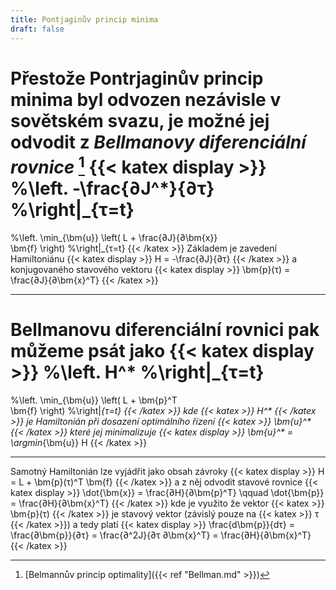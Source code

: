 ```yaml
---
title: Pontjaginův princip minima
draft: false
---
```


Přestože Pontrjaginův princip minima byl odvozen nezávisle v sovětském svazu, je možné jej odvodit z *Bellmanovy diferenciální rovnice* [^1]
{{< katex display >}}
%\left.
-\frac{∂J^*}{∂τ}
%\right|_{τ=t}
=
%\left.
\min_{\bm{u}} \left(
	L
	+
	\frac{∂J}{∂\bm{x}}	
	\bm{f}
\right)
%\right|_{τ=t}
{{< /katex >}}
Základem je zavedení Hamiltoniánu
{{< katex display >}}
H = -\frac{∂J}{∂τ}
{{< /katex >}}
a konjugovaného stavového vektoru
{{< katex display >}}
\bm{p}(τ) = \frac{∂J}{∂\bm{x}^T}
{{< /katex >}}

---

Bellmanovu diferenciální rovnici pak můžeme psát jako
{{< katex display >}}
%\left.
H^*
%\right|_{τ=t}
=
%\left.
\min_{\bm{u}} \left(
	L
	+
	\bm{p}^T	
	\bm{f}
\right)
%\right|_{τ=t}
{{< /katex >}}
kde {{< katex >}} H^* {{< /katex >}} je Hamiltonián při dosazení optimálního řízení {{< katex >}} \bm{u}^* {{< /katex >}} které jej minimalizuje
{{< katex display >}}
\bm{u}^* = \argmin_{\bm{u}} H
{{< /katex >}}

---

Samotný Hamiltonián lze vyjádřit jako obsah závroky
{{< katex display >}}
H = L + \bm{p}(τ)^T	\bm{f}
{{< /katex >}}
a z něj odvodit stavové rovnice
{{< katex display >}}
\dot{\bm{x}} = \frac{∂H}{∂\bm{p}^T}
\qquad 
\dot{\bm{p}} = \frac{∂H}{∂\bm{x}^T}
{{< /katex >}}
kde je využito že vektor {{< katex >}} \bm{p}(τ) {{< /katex >}} je stavový vektor (závislý pouze na {{< katex >}} τ {{< /katex >}}) a tedy platí
{{< katex display >}}
\frac{d\bm{p}}{dτ} = \frac{∂\bm{p}}{∂τ} = \frac{∂^2J}{∂τ ∂\bm{x}^T} = \frac{∂H}{∂\bm{x}^T}
{{< /katex >}}

[^1]: [Belmannův princip optimality]({{< ref "Bellman.md" >}})